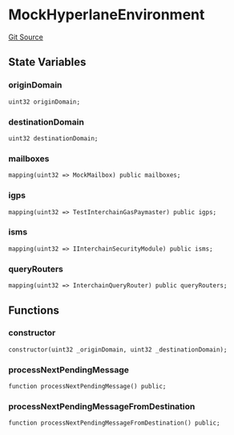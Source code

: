 # MockHyperlaneEnvironment
[Git Source](https://github.com/hyperlane-xyz/hyperlane-monorepo/blob/60f321f452052881dce4e22999022e11fc117456/contracts/mock/MockHyperlaneEnvironment.sol)


## State Variables
### originDomain

```solidity
uint32 originDomain;
```


### destinationDomain

```solidity
uint32 destinationDomain;
```


### mailboxes

```solidity
mapping(uint32 => MockMailbox) public mailboxes;
```


### igps

```solidity
mapping(uint32 => TestInterchainGasPaymaster) public igps;
```


### isms

```solidity
mapping(uint32 => IInterchainSecurityModule) public isms;
```


### queryRouters

```solidity
mapping(uint32 => InterchainQueryRouter) public queryRouters;
```


## Functions
### constructor


```solidity
constructor(uint32 _originDomain, uint32 _destinationDomain);
```

### processNextPendingMessage


```solidity
function processNextPendingMessage() public;
```

### processNextPendingMessageFromDestination


```solidity
function processNextPendingMessageFromDestination() public;
```

